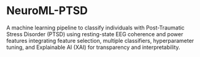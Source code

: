 # NeuroML-PTSD
A machine learning pipeline to classify individuals with Post-Traumatic Stress Disorder (PTSD) using resting-state EEG coherence and power features integrating feature selection, multiple classifiers, hyperparameter tuning, and Explainable AI (XAI) for transparency and interpretability.
